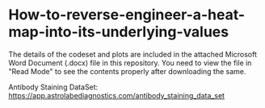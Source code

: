 # How-to-reverse-engineer-a-heat-map-into-its-underlying-values

The details of the codeset and plots are included in the attached Microsoft Word Document (.docx) file in this repository. 
You need to view the file in "Read Mode" to see the contents properly after downloading the same.

Antibody Staining DataSet: https://app.astrolabediagnostics.com/antibody_staining_data_set
